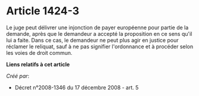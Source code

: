 # Article 1424-3

Le juge peut délivrer une injonction de payer européenne pour partie de la demande, après que le demandeur a accepté la
proposition en ce sens qu'il lui a faite. Dans ce cas, le demandeur ne peut plus agir en justice pour réclamer le reliquat,
sauf à ne pas signifier l'ordonnance et à procéder selon les voies de droit commun.

**Liens relatifs à cet article**

_Créé par_:

  - Décret n°2008-1346 du 17 décembre 2008 - art. 5
